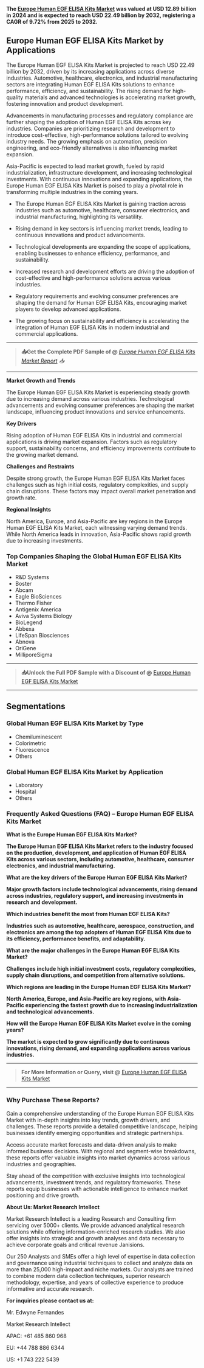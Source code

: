 <p><strong>The <a href="https://www.marketresearchintellect.com/download-sample/?rid=1015572&amp;utm_source=Pulse-April-Europe&amp;utm_medium=852">Europe Human EGF ELISA Kits Market</a> was valued at USD 12.89 billion in 2024 and is expected to reach USD 22.49 billion by 2032, registering a CAGR of 9.72% from 2025 to 2032.</strong></p><h2>Europe Human EGF ELISA Kits Market by Applications&nbsp;</h2><p><p>The Europe Human EGF ELISA Kits Market is projected to reach USD 22.49 billion by 2032, driven by its increasing applications across diverse industries. Automotive, healthcare, electronics, and industrial manufacturing sectors are integrating Human EGF ELISA Kits solutions to enhance performance, efficiency, and sustainability. The rising demand for high-quality materials and advanced technologies is accelerating market growth, fostering innovation and product development.</p><p>Advancements in manufacturing processes and regulatory compliance are further shaping the adoption of Human EGF ELISA Kits across key industries. Companies are prioritizing research and development to introduce cost-effective, high-performance solutions tailored to evolving industry needs. The growing emphasis on automation, precision engineering, and eco-friendly alternatives is also influencing market expansion.</p><p>Asia-Pacific is expected to lead market growth, fueled by rapid industrialization, infrastructure development, and increasing technological investments. With continuous innovations and expanding applications, the Europe Human EGF ELISA Kits Market is poised to play a pivotal role in transforming multiple industries in the coming years.</p></p><ul><li><p>The Europe Human EGF ELISA Kits Market is gaining traction across industries such as automotive, healthcare, consumer electronics, and industrial manufacturing, highlighting its versatility.</p></li><li><p>Rising demand in key sectors is influencing market trends, leading to continuous innovations and product advancements.</p></li><li><p>Technological developments are expanding the scope of applications, enabling businesses to enhance efficiency, performance, and sustainability.</p></li><li><p>Increased research and development efforts are driving the adoption of cost-effective and high-performance solutions across various industries.</p></li><li><p>Regulatory requirements and evolving consumer preferences are shaping the demand for Human EGF ELISA Kits, encouraging market players to develop advanced applications.</p></li><li><p>The growing focus on sustainability and efficiency is accelerating the integration of Human EGF ELISA Kits in modern industrial and commercial applications.</p></li></ul><hr /><blockquote><p><strong><span class="font-[700]">📥Get the Complete PDF Sample of @ </span></strong><em><span class="font-[700]"><a href="https://www.marketresearchintellect.com/download-sample/?rid=1015572&amp;utm_source=Pulse-April-Europe&amp;utm_medium=852" target="_blank" data-tracking-control-name="article-ssr-frontend-pulse_little-text-block" data-tracking-will-navigate="" data-test-link="">Europe Human EGF ELISA Kits Market Report</a>&nbsp;📥</span></em></p></blockquote><hr /><p class="" data-start="77" data-end="360"><strong data-start="77" data-end="105">Market Growth and Trends</strong></p><p class="" data-start="77" data-end="360">The Europe Human EGF ELISA Kits Market is experiencing steady growth due to increasing demand across various industries. Technological advancements and evolving consumer preferences are shaping the market landscape, influencing product innovations and service enhancements.</p><p class="" data-start="362" data-end="606"><strong data-start="362" data-end="377">Key Drivers</strong></p><p class="" data-start="362" data-end="606">Rising adoption of Human EGF ELISA Kits in industrial and commercial applications is driving market expansion. Factors such as regulatory support, sustainability concerns, and efficiency improvements contribute to the growing market demand.</p><p class="" data-start="608" data-end="849"><strong data-start="608" data-end="637">Challenges and Restraints</strong></p><p class="" data-start="608" data-end="849">Despite strong growth, the Europe Human EGF ELISA Kits Market faces challenges such as high initial costs, regulatory complexities, and supply chain disruptions. These factors may impact overall market penetration and growth rate.</p><p class="" data-start="851" data-end="1095"><strong data-start="851" data-end="872">Regional Insights</strong></p><p class="" data-start="851" data-end="1095">North America, Europe, and Asia-Pacific are key regions in the Europe Human EGF ELISA Kits Market, each witnessing varying demand trends. While North America leads in innovation, Asia-Pacific shows rapid growth due to increasing investments.</p><p><h3>Top Companies Shaping the Global Human EGF ELISA Kits Market </h3><ul><li>R&D Systems</li><li>Boster</li><li>Abcam</li><li>Eagle BioSciences</li><li>Thermo Fisher</li><li>Antigenix America</li><li>Aviva Systems Biology</li><li>BioLegend</li><li>Abbexa</li><li>LifeSpan Biosciences</li><li>Abnova</li><li>OriGene</li><li>MilliporeSigma</li></ul></p><hr /><blockquote><p><strong>📥Unlock the Full PDF Sample with a Discount of @</strong> <a href="https://www.marketresearchintellect.com/ask-for-discount/?rid=1015572&amp;utm_source=Pulse-April-Europe&amp;utm_medium=852">Europe Human EGF ELISA Kits Market</a></p></blockquote><hr /><p><h2>Segmentations</h2><h3>Global Human EGF ELISA Kits Market by Type</h3><ul><li>Chemiluminescent</li><li>Colorimetric</li><li>Fluorescence</li><li>Others</li></ul><h3>Global Human EGF ELISA Kits Market by Application</h3><ul><li>Laboratory</li><li>Hospital</li><li>Others</li></ul></p><h3><strong>Frequently Asked Questions (FAQ) &ndash; Europe Human EGF ELISA Kits Market</strong></h3><p><strong>What is the Europe Human EGF ELISA Kits Market?</strong></p><p><strong>The Europe Human EGF ELISA Kits Market refers to the industry focused on the production, development, and application of Human EGF ELISA Kits across various sectors, including automotive, healthcare, consumer electronics, and industrial manufacturing.</strong></p><p><strong>What are the key drivers of the Europe Human EGF ELISA Kits Market?</strong></p><p><strong>Major growth factors include technological advancements, rising demand across industries, regulatory support, and increasing investments in research and development.</strong></p><p><strong>Which industries benefit the most from Human EGF ELISA Kits?</strong></p><p><strong>Industries such as automotive, healthcare, aerospace, construction, and electronics are among the top adopters of Human EGF ELISA Kits due to its efficiency, performance benefits, and adaptability.</strong></p><p><strong>What are the major challenges in the Europe Human EGF ELISA Kits Market?</strong></p><p><strong>Challenges include high initial investment costs, regulatory complexities, supply chain disruptions, and competition from alternative solutions.</strong></p><p><strong>Which regions are leading in the Europe Human EGF ELISA Kits Market?</strong></p><p><strong>North America, Europe, and Asia-Pacific are key regions, with Asia-Pacific experiencing the fastest growth due to increasing industrialization and technological advancements.</strong></p><p><strong>How will the Europe Human EGF ELISA Kits Market evolve in the coming years?</strong></p><p><strong>The market is expected to grow significantly due to continuous innovations, rising demand, and expanding applications across various industries.</strong></p><hr /><blockquote><p><span class="font-[700]"><strong>For More Information or Query, visit&nbsp;@</strong>&nbsp;</span><span class="font-[700]"><a href="https://www.marketresearchintellect.com/product/global-human-egf-elisa-kits-market/?utm_source=Linkedin&utm_medium=852" target="_blank" data-tracking-control-name="article-ssr-frontend-pulse_little-text-block" data-tracking-will-navigate="" data-test-link="">Europe Human EGF ELISA Kits Market</a></span></p></blockquote><hr /><h3><strong data-start="0" data-end="31">Why Purchase These Reports?</strong></h3><p class="" data-start="35" data-end="297">Gain a comprehensive understanding of the Europe Human EGF ELISA Kits Market with in-depth insights into key trends, growth drivers, and challenges. These reports provide a detailed competitive landscape, helping businesses identify emerging opportunities and strategic partnerships.</p><p class="" data-start="299" data-end="540">Access accurate market forecasts and data-driven analysis to make informed business decisions. With regional and segment-wise breakdowns, these reports offer valuable insights into market dynamics across various industries and geographies.</p><p class="" data-start="542" data-end="784">Stay ahead of the competition with exclusive insights into technological advancements, investment trends, and regulatory frameworks. These reports equip businesses with actionable intelligence to enhance market positioning and drive growth.</p><p><strong><span class="font-[700]">About Us: Market Research Intellect</span></strong></p><p><span class="">Market Research Intellect is a leading Research and Consulting firm servicing over 5000+ clients. We provide advanced analytical research solutions while offering information-enriched research studies.&nbsp;</span>We also offer insights into strategic and growth analyses and data necessary to achieve corporate goals and critical revenue Janisions.</p><p><span class="">Our 250 Analysts and SMEs offer a high level of expertise in data collection and governance using industrial techniques to collect and analyze data on more than 25,000 high-impact and niche markets. Our analysts are trained to combine modern data collection techniques, superior research methodology, expertise, and years of collective experience to produce informative and accurate research.</span></p><p><strong>For inquiries please contact us at:</strong></p><p>Mr. Edwyne Fernandes</p><p>Market Research Intellect</p><p>APAC: +61 485 860 968</p><p>EU: +44 788 886 6344</p><p>US: +1 743 222 5439</p>